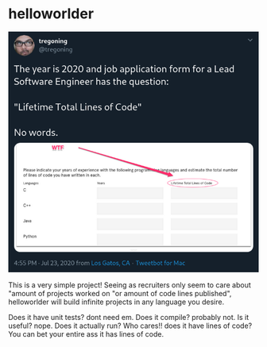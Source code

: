 # helloworlder

![tweet Screenshot](/data/tweet.png?raw=true)

This is a very simple project! Seeing as recruiters only seem to care
about "amount of projects worked on "or amount of code lines published",
helloworlder will build infinite projects in any language you desire.

Does it have unit tests? dont need em. Does it compile? probably not. 
Is it useful? nope. Does it actually run? Who cares!! does it have lines of
code? You can bet your entire ass it has lines of code.
